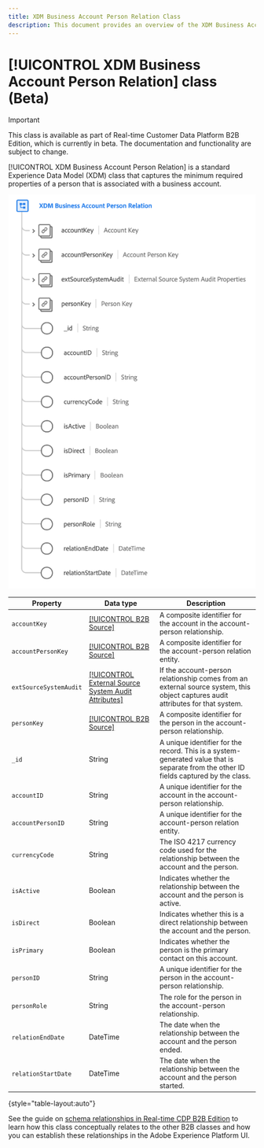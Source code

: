 ```yaml
---
title: XDM Business Account Person Relation Class
description: This document provides an overview of the XDM Business Account Person Relation class in Experience Data Model (XDM).
---
```

# [!UICONTROL XDM Business Account Person Relation] class (Beta)

>[!IMPORTANT]
>
>This class is available as part of Real-time Customer Data Platform B2B Edition, which is currently in beta. The documentation and functionality are subject to change.

[!UICONTROL XDM Business Account Person Relation] is a standard Experience Data Model (XDM) class that captures the minimum required properties of a person that is associated with a business account.

![](../../images/classes/b2b/business-account-person-relation.png)

| Property | Data type |  Description |
| --- | --- | --- |
| `accountKey` | [[!UICONTROL B2B Source]](../../data-types/b2b-source.md) | A composite identifier for the account in the account-person relationship. |
| `accountPersonKey` | [[!UICONTROL B2B Source]](../../data-types/b2b-source.md) | A composite identifier for the account-person relation entity. |
| `extSourceSystemAudit` | [[!UICONTROL External Source System Audit Attributes]](../../data-types/external-source-system-audit-attributes.md) | If the account-person relationship comes from an external source system, this object captures audit attributes for that system. |
| `personKey` | [[!UICONTROL B2B Source]](../../data-types/b2b-source.md) | A composite identifier for the person in the account-person relationship. |
| `_id` | String  | A unique identifier for the record. This is a system-generated value that is separate from the other ID fields captured by the class. |
| `accountID` | String  | A unique identifier for the account in the account-person relationship. |
| `accountPersonID` | String  | A unique identifier for the account-person relation entity. |
| `currencyCode` | String  | The ISO 4217 currency code used for the relationship between the account and the person. |
| `isActive` | Boolean  | Indicates whether the relationship between the account and the person is active. |
| `isDirect` | Boolean  | Indicates whether this is a direct relationship between the account and the person. |
| `isPrimary` | Boolean  | Indicates whether the person is the primary contact on this account. |
| `personID` | String  | A unique identifier for the person in the account-person relationship. |
| `personRole` | String  | The role for the person in the account-person relationship. |
| `relationEndDate` | DateTime | The date when the relationship between the account and the person ended. |
| `relationStartDate` | DateTime | The date when the relationship between the account and the person started. |

{style="table-layout:auto"}

See the guide on [schema relationships in Real-time CDP B2B Edition](../../tutorials/relationship-b2b.md) to learn how this class conceptually relates to the other B2B classes and how you can establish these relationships in the Adobe Experience Platform UI.
